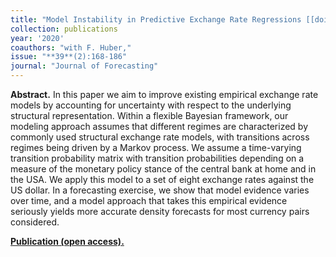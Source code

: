 ```yaml
---
title: "Model Instability in Predictive Exchange Rate Regressions [[doi](https://doi.org/10.1002/for.2620)]"
collection: publications
year: '2020' 
coauthors: "with F. Huber,"
issue: "**39**(2):168-186"
journal: "Journal of Forecasting"
---
```

**Abstract.** In this paper we aim to improve existing empirical exchange rate models by accounting for uncertainty with respect to the underlying structural representation. Within a flexible Bayesian framework, our modeling approach assumes that different regimes are characterized by commonly used structural exchange rate models, with transitions across regimes being driven by a Markov process. We assume a time-varying transition probability matrix with transition probabilities depending on a measure of the monetary policy stance of the central bank at home and in the USA. We apply this model to a set of eight exchange rates against the US dollar. In a forecasting exercise, we show that model evidence varies over time, and a model approach that takes this empirical evidence seriously yields more accurate density forecasts for most currency pairs considered.

[**Publication (open access).**](https://doi.org/10.1002/for.2620)


